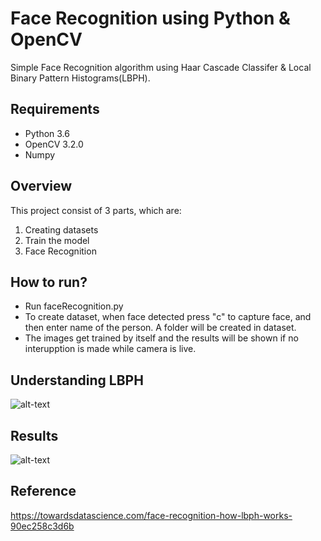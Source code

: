 # Face Recognition using Python & OpenCV
Simple Face Recognition algorithm using Haar Cascade Classifer & Local Binary Pattern Histograms(LBPH).

## Requirements
- Python 3.6
- OpenCV 3.2.0
- Numpy

## Overview
This project consist of 3 parts, which are:
1. Creating datasets
2. Train the model 
3. Face Recognition

## How to run?
- Run faceRecognition.py
- To create dataset, when face detected press "c" to capture face, and then enter name of the person. A folder will be created in dataset.
- The images get trained by itself and the results will be shown if no interupption is made while camera is live. 

## Understanding LBPH
![alt-text](https://github.com/hanras97/Face-Recognition-using-LBPH/blob/master/lbph.png)

## Results
![alt-text](https://github.com/hanras97/Face-Recognition-using-LBPH/blob/master/results.gif)

## Reference
https://towardsdatascience.com/face-recognition-how-lbph-works-90ec258c3d6b
